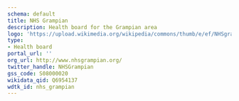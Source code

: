 ```yaml
---
schema: default
title: NHS Grampian
description: Health board for the Grampian area 
logo: 'https://upload.wikimedia.org/wikipedia/commons/thumb/e/ef/NHSgrampian.png/800px-NHSgrampian.png'
type:
- Health board
portal_url: ''
org_url: http://www.nhsgrampian.org/
twitter_handle: NHSGrampian
gss_code: S08000020
wikidata_qid: Q6954137
wdtk_id: nhs_grampian
---
```

